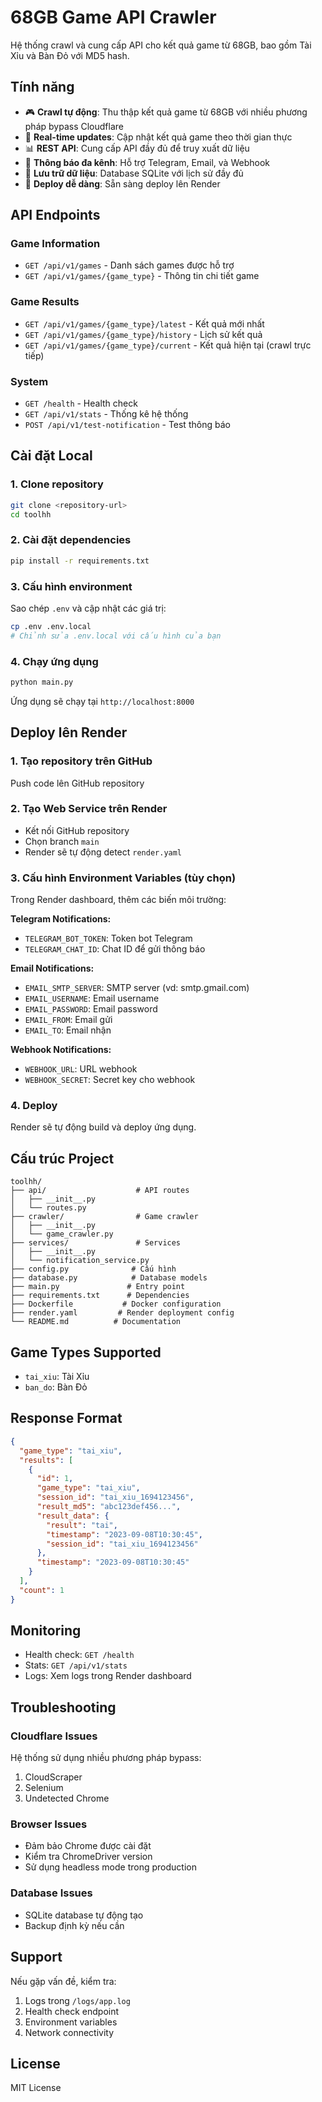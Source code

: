 # 68GB Game API Crawler

Hệ thống crawl và cung cấp API cho kết quả game từ 68GB, bao gồm Tài Xỉu và Bàn Đỏ với MD5 hash.

## Tính năng

- 🎮 **Crawl tự động**: Thu thập kết quả game từ 68GB với nhiều phương pháp bypass Cloudflare
- 🔄 **Real-time updates**: Cập nhật kết quả game theo thời gian thực
- 📊 **REST API**: Cung cấp API đầy đủ để truy xuất dữ liệu
- 🔔 **Thông báo đa kênh**: Hỗ trợ Telegram, Email, và Webhook
- 💾 **Lưu trữ dữ liệu**: Database SQLite với lịch sử đầy đủ
- 🚀 **Deploy dễ dàng**: Sẵn sàng deploy lên Render

## API Endpoints

### Game Information
- `GET /api/v1/games` - Danh sách games được hỗ trợ
- `GET /api/v1/games/{game_type}` - Thông tin chi tiết game

### Game Results
- `GET /api/v1/games/{game_type}/latest` - Kết quả mới nhất
- `GET /api/v1/games/{game_type}/history` - Lịch sử kết quả
- `GET /api/v1/games/{game_type}/current` - Kết quả hiện tại (crawl trực tiếp)

### System
- `GET /health` - Health check
- `GET /api/v1/stats` - Thống kê hệ thống
- `POST /api/v1/test-notification` - Test thông báo

## Cài đặt Local

### 1. Clone repository
```bash
git clone <repository-url>
cd toolhh
```

### 2. Cài đặt dependencies
```bash
pip install -r requirements.txt
```

### 3. Cấu hình environment
Sao chép `.env` và cập nhật các giá trị:
```bash
cp .env .env.local
# Chỉnh sửa .env.local với cấu hình của bạn
```

### 4. Chạy ứng dụng
```bash
python main.py
```

Ứng dụng sẽ chạy tại `http://localhost:8000`

## Deploy lên Render

### 1. Tạo repository trên GitHub
Push code lên GitHub repository

### 2. Tạo Web Service trên Render
- Kết nối GitHub repository
- Chọn branch `main`
- Render sẽ tự động detect `render.yaml`

### 3. Cấu hình Environment Variables (tùy chọn)
Trong Render dashboard, thêm các biến môi trường:

**Telegram Notifications:**
- `TELEGRAM_BOT_TOKEN`: Token bot Telegram
- `TELEGRAM_CHAT_ID`: Chat ID để gửi thông báo

**Email Notifications:**
- `EMAIL_SMTP_SERVER`: SMTP server (vd: smtp.gmail.com)
- `EMAIL_USERNAME`: Email username
- `EMAIL_PASSWORD`: Email password
- `EMAIL_FROM`: Email gửi
- `EMAIL_TO`: Email nhận

**Webhook Notifications:**
- `WEBHOOK_URL`: URL webhook
- `WEBHOOK_SECRET`: Secret key cho webhook

### 4. Deploy
Render sẽ tự động build và deploy ứng dụng.

## Cấu trúc Project

```
toolhh/
├── api/                    # API routes
│   ├── __init__.py
│   └── routes.py
├── crawler/                # Game crawler
│   ├── __init__.py
│   └── game_crawler.py
├── services/               # Services
│   ├── __init__.py
│   └── notification_service.py
├── config.py              # Cấu hình
├── database.py            # Database models
├── main.py               # Entry point
├── requirements.txt      # Dependencies
├── Dockerfile           # Docker configuration
├── render.yaml         # Render deployment config
└── README.md          # Documentation
```

## Game Types Supported

- `tai_xiu`: Tài Xỉu
- `ban_do`: Bàn Đỏ

## Response Format

```json
{
  "game_type": "tai_xiu",
  "results": [
    {
      "id": 1,
      "game_type": "tai_xiu",
      "session_id": "tai_xiu_1694123456",
      "result_md5": "abc123def456...",
      "result_data": {
        "result": "tai",
        "timestamp": "2023-09-08T10:30:45",
        "session_id": "tai_xiu_1694123456"
      },
      "timestamp": "2023-09-08T10:30:45"
    }
  ],
  "count": 1
}
```

## Monitoring

- Health check: `GET /health`
- Stats: `GET /api/v1/stats`
- Logs: Xem logs trong Render dashboard

## Troubleshooting

### Cloudflare Issues
Hệ thống sử dụng nhiều phương pháp bypass:
1. CloudScraper
2. Selenium
3. Undetected Chrome

### Browser Issues
- Đảm bảo Chrome được cài đặt
- Kiểm tra ChromeDriver version
- Sử dụng headless mode trong production

### Database Issues
- SQLite database tự động tạo
- Backup định kỳ nếu cần

## Support

Nếu gặp vấn đề, kiểm tra:
1. Logs trong `/logs/app.log`
2. Health check endpoint
3. Environment variables
4. Network connectivity

## License

MIT License
